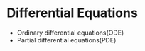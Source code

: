 # Differential Equations
- Ordinary differential equations(ODE)
- Partial differential equations(PDE)

